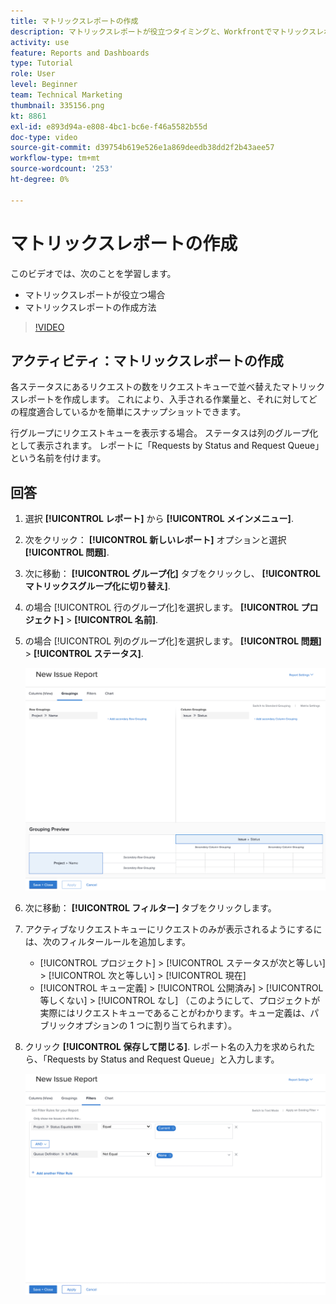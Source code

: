 ```yaml
---
title: マトリックスレポートの作成
description: マトリックスレポートが役立つタイミングと、Workfrontでマトリックスレポートを作成する方法について説明します。
activity: use
feature: Reports and Dashboards
type: Tutorial
role: User
level: Beginner
team: Technical Marketing
thumbnail: 335156.png
kt: 8861
exl-id: e893d94a-e808-4bc1-bc6e-f46a5582b55d
doc-type: video
source-git-commit: d39754b619e526e1a869deedb38dd2f2b43aee57
workflow-type: tm+mt
source-wordcount: '253'
ht-degree: 0%

---
```


# マトリックスレポートの作成

このビデオでは、次のことを学習します。

* マトリックスレポートが役立つ場合
* マトリックスレポートの作成方法

>[!VIDEO](https://video.tv.adobe.com/v/335156/?quality=12)

## アクティビティ：マトリックスレポートの作成

各ステータスにあるリクエストの数をリクエストキューで並べ替えたマトリックスレポートを作成します。 これにより、入手される作業量と、それに対してどの程度適合しているかを簡単にスナップショットできます。

行グループにリクエストキューを表示する場合。 ステータスは列のグループ化として表示されます。 レポートに「Requests by Status and Request Queue」という名前を付けます。

## 回答

1. 選択 **[!UICONTROL レポート]** から **[!UICONTROL メインメニュー]**.
1. 次をクリック： **[!UICONTROL 新しいレポート]** オプションと選択 **[!UICONTROL 問題]**.
1. 次に移動： **[!UICONTROL グループ化]** タブをクリックし、 **[!UICONTROL マトリックスグループ化に切り替え]**.
1. の場合 [!UICONTROL 行のグループ化]を選択します。 **[!UICONTROL プロジェクト]** > **[!UICONTROL 名前]**.
1. の場合 [!UICONTROL 列のグループ化]を選択します。 **[!UICONTROL 問題]** > **[!UICONTROL ステータス]**.

   ![新しい問題レポートのグループ化を作成する画面の画像](assets/matrix-report-groupings.png)

1. 次に移動： **[!UICONTROL フィルター]** タブをクリックします。
1. アクティブなリクエストキューにリクエストのみが表示されるようにするには、次のフィルタールールを追加します。

   * [!UICONTROL プロジェクト] > [!UICONTROL ステータスが次と等しい] > [!UICONTROL 次と等しい] > [!UICONTROL 現在]
   * [!UICONTROL キュー定義] > [!UICONTROL 公開済み] > [!UICONTROL 等しくない] > [!UICONTROL なし] （このようにして、プロジェクトが実際にはリクエストキューであることがわかります。キュー定義は、パブリックオプションの 1 つに割り当てられます）。

1. クリック **[!UICONTROL 保存して閉じる]**. レポート名の入力を求められたら、「Requests by Status and Request Queue」と入力します。

   ![新しい問題レポートフィルターを作成する画面の画像](assets/matrix-report-filters.png)
